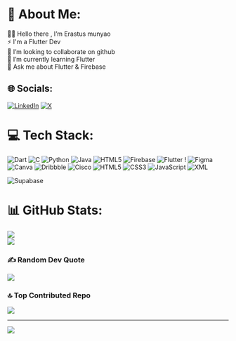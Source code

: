 # 💫 About Me:
🙋‍♂️ Hello there , I’m Erastus munyao<br>⚡  I'm a Flutter Dev<br>👯 I’m looking to collaborate on github<br> 🌱 I’m currently learning Flutter<br>💬 Ask me about Flutter & Firebase<br>


## 🌐 Socials:
[![LinkedIn](https://img.shields.io/badge/LinkedIn-%230077B5.svg?logo=linkedin&logoColor=white)](https://linkedin.com/in/erastus-munyao-2b5405255) [![X](https://img.shields.io/badge/X-black.svg?logo=X&logoColor=white)](https://x.com/erastus_flutter) 

# 💻 Tech Stack:
![Dart](https://img.shields.io/badge/dart-%230175C2.svg?style=for-the-badge&logo=dart&logoColor=white) ![C](https://img.shields.io/badge/c-%2300599C.svg?style=for-the-badge&logo=c&logoColor=white) ![Python](https://img.shields.io/badge/python-3670A0?style=for-the-badge&logo=python&logoColor=ffdd54) ![Java](https://img.shields.io/badge/java-%23ED8B00.svg?style=for-the-badge&logo=openjdk&logoColor=white) ![HTML5](https://img.shields.io/badge/html5-%23E34F26.svg?style=for-the-badge&logo=html5&logoColor=white) ![Firebase](https://img.shields.io/badge/firebase-%23039BE5.svg?style=for-the-badge&logo=firebase) ![Flutter](https://img.shields.io/badge/Flutter-%2302569B.svg?style=for-the-badge&logo=Flutter&logoColor=white) ! ![Figma](https://img.shields.io/badge/figma-%23F24E1E.svg?style=for-the-badge&logo=figma&logoColor=white) ![Canva](https://img.shields.io/badge/Canva-%2300C4CC.svg?style=for-the-badge&logo=Canva&logoColor=white) ![Dribbble](https://img.shields.io/badge/Dribbble-EA4C89?style=for-the-badge&logo=dribbble&logoColor=white) ![Cisco](https://img.shields.io/badge/cisco-%23049fd9.svg?style=for-the-badge&logo=cisco&logoColor=black) ![HTML5](https://img.shields.io/badge/html5-%23E34F26.svg?style=for-the-badge&logo=html5&logoColor=white)
![CSS3](https://img.shields.io/badge/css3-%231572B6.svg?style=for-the-badge&logo=css3&logoColor=white)
![JavaScript](https://img.shields.io/badge/javascript-%23323330.svg?style=for-the-badge&logo=javascript&logoColor=%23F7DF1E)
![XML](https://img.shields.io/badge/xml-%231572B6.svg?style=for-the-badge&logo=xml&logoColor=white)

![Supabase](https://img.shields.io/badge/Supabase-0080FF?style=for-the-badge&logo=Supabase&logoColor=white)

# 📊 GitHub Stats:
![](https://github-readme-streak-stats.herokuapp.com/?user=Erasto-M&theme=dark&hide_border=false)<br/>
![](https://github-readme-stats.vercel.app/api/top-langs/?username=Erasto-M&theme=dark&hide_border=false&include_all_commits=true&count_private=true&layout=compact)

### ✍️ Random Dev Quote
![](https://quotes-github-readme.vercel.app/api?type=horizontal&theme=radical)

### 🔝 Top Contributed Repo
![](https://github-contributor-stats.vercel.app/api?username=Erasto-M&limit=5&theme=dark&combine_all_yearly_contributions=true)

---
[![](https://visitcount.itsvg.in/api?id=Erasto-M&icon=0&color=0)](https://visitcount.itsvg.in)

<!-- Proudly created with GPRM ( https://gprm.itsvg.in ) -->
